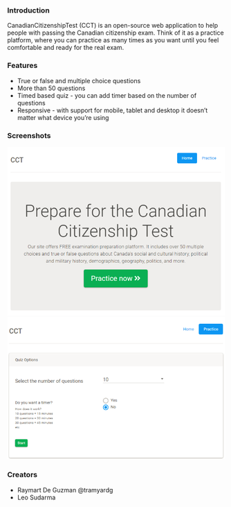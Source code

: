 
### Introduction
CanadianCitizenshipTest (CCT) is an open-source web application to help people with passing the Canadian citizenship exam. Think of it as a practice platform, where you can practice as many times as you want until you feel comfortable and ready for the real exam. 

### Features 
* True or false and multiple choice questions
* More than 50 questions
* Timed based quiz - you can add timer based on the number of questions
* Responsive - with support for mobile, tablet and desktop it doesn’t matter what device you’re using

### Screenshots
![Home page](https://github.com/tramyardg/cct/blob/master/image/cct_home.PNG)
![Quiz option](https://github.com/tramyardg/cct/blob/master/image/quiz_option.PNG)

### Creators
- Raymart De Guzman @tramyardg
- Leo Sudarma
